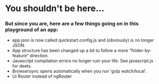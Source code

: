 # You shouldn't be here...

### But since you are, here are a few things going on in this playground of an app:
- app.json is now called quickstart.config.js and (obviously) is no longer JSON.
- App structure has been changed up a bit to follow a more "folder-by-feature" direction.
- Javascript compilation errors no longer ruin your life. See javascript.js for deets.
- Browsersync opens automatically when you run 'gulp watch/local'.
- Ui Router instead of ngRouter